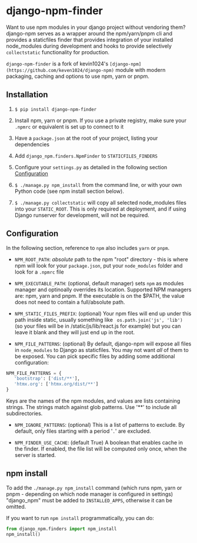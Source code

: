 # django-npm-finder

Want to use npm modules in your django project without vendoring them? django-npm serves as a wrapper around the npm/yarn/pnpm cli and provides a staticfiles
finder that provides integration of your installed node_modules during development and hooks to provide selectively `collectstatic` functionality for production.

`django-npm-finder` is a fork of kevin1024's `[django-npm](https://github.com/keven1024/django-npm)` module with modern packaging, caching and options to use npm, yarn or pnpm.

## Installation

1. `$ pip install django-npm-finder`

3. Install npm, yarn or pnpm.
If you use a private registry, make sure your `.npmrc` or equivalent is set up to connect to it

4. Have a `package.json` at the root of your project, listing your dependencies

5. Add `django_npm.finders.NpmFinder` to `STATICFILES_FINDERS`

6. Configure your `settings.py` as detailed in the following section [Configuration](#configuration)

7. `$ ./manage.py npm_install` from the command line, or with your own Python code (see npm install section below).

7. `$ ./manage.py collectstatic` will copy all selected node_modules files into your `STATIC_ROOT`.
This is only required at deployment, and if using Django runserver for development, will not be required.

## Configuration
In the following section, reference to `npm` also includes `yarn` or `pnpm`.

 * `NPM_ROOT_PATH`: *absolute* path to the npm  "root" directory - this is where npm will look for your `package.json`, put your `node_modules` folder and look for a `.npmrc` file

 * `NPM_EXECUTABLE_PATH`: (optional, default manager) sets `npm` as modules manager and optinoally overrides its location.
   Supported NPM managers are: npm, yarn and pnpm. If the executable is on the $PATH, the value does not need to contain a full/absolute path.

 * `NPM_STATIC_FILES_PREFIX`: (optional) Your npm files will end up under this path inside static, usually something like ` os.path.join('js', 'lib')` (so your files will be in /static/js/lib/react.js for example) but you can leave it blank and they will just end up in the root.

 * `NPM_FILE_PATTERNS`: (optional) By default, django-npm will expose all files in `node_modules` to Django as staticfiles.  You may not want *all* of them to be exposed.  You can pick specific files by adding some additional configuration:
```python
NPM_FILE_PATTERNS = {
   'bootstrap': ['dist/**'],
   'htmx.org': ['htmx.org/dist/**']
}
```
   Keys are the names of the npm modules, and values are lists containing strings.  The strings match against glob patterns.
   Use '**' to include all subdirectories.

 * `NPM_IGNORE_PATTERNS`: (optional) This is a list of patterns to exclude. By default, only files starting with a period '`.`' are excluded.

 * `NPM_FINDER_USE_CACHE`: (default True) A boolean that enables cache in the finder. If enabled, the file list will be computed only once, when the server is started.

## npm install

To add the `./manage.py npm_install` command (which runs npm, yarn or pnpm - depending on which node manager is configured in settings)
"django_npm" must be added to `INSTALLED_APPS`, otherwise it can be omitted.

If you want to run `npm install` programmatically, you can do:

```python
from django_npm.finders import npm_install
npm_install()
```
